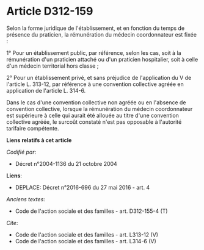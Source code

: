 # Article D312-159

Selon la forme juridique de l'établissement, et en fonction du temps de présence du praticien, la rémunération du médecin
coordonnateur est fixée : 

1° Pour un établissement public, par référence, selon les cas, soit à la rémunération d'un praticien attaché ou d'un
praticien hospitalier, soit à celle d'un médecin territorial hors classe ; 

2° Pour un établissement privé, et sans préjudice de l'application du V de l'article L. 313-12, par référence à une
convention collective agréée en application de l'article L. 314-6. 

Dans le cas d'une convention collective non agréée ou en l'absence de convention collective, lorsque la rémunération du
médecin coordonnateur est supérieure à celle qui aurait été allouée au titre d'une convention collective agréée, le surcoût
constaté n'est pas opposable à l'autorité tarifaire compétente.

**Liens relatifs à cet article**

_Codifié par_:

  - Décret n°2004-1136 du 21 octobre 2004

**Liens**:

  - DEPLACE: Décret n°2016-696 du 27 mai 2016 - art. 4

_Anciens textes_:

  - Code de l'action sociale et des familles - art. D312-155-4 (T)

_Cite_:

  - Code de l'action sociale et des familles - art. L313-12 (V)
  - Code de l'action sociale et des familles - art. L314-6 (V)
